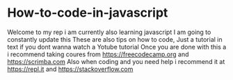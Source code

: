 # How-to-code-in-javascript
Welcome to my rep i am currently also learning javascript
I am going to constantly update this
These are also tips on how to code,
Just a tutorial in text if you dont wanna watch a Yotube tutorial
Once you are done with this a i recommend taking coures from
https://freecodecamp.org and https://scrimba.com
Also when coding and you need help i recommend it at https://repl.it and
https://stackoverflow.com
